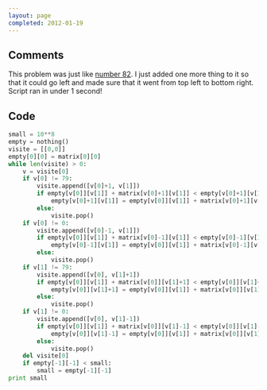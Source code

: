 ```yaml
---
layout: page
completed: 2012-01-19
---
```


## Comments

This problem was just like [number 82](82). I just added one more thing to it
so that it could go left and made sure that it went from top left to bottom
right. Script ran in under 1 second!

## Code

```python
small = 10**8
empty = nothing()
visite = [[0,0]]
empty[0][0] = matrix[0][0]
while len(visite) > 0:
	v = visite[0]
	if v[0] != 79:
		visite.append([v[0]+1, v[1]])
		if empty[v[0]][v[1]] + matrix[v[0]+1][v[1]] < empty[v[0]+1][v[1]]:
			empty[v[0]+1][v[1]] = empty[v[0]][v[1]] + matrix[v[0]+1][v[1]]
		else:
			visite.pop()
	if v[0] != 0:
		visite.append([v[0]-1, v[1]])
		if empty[v[0]][v[1]] + matrix[v[0]-1][v[1]] < empty[v[0]-1][v[1]]:
			empty[v[0]-1][v[1]] = empty[v[0]][v[1]] + matrix[v[0]-1][v[1]]
		else:
			visite.pop()
	if v[1] != 79:
		visite.append([v[0], v[1]+1])
		if empty[v[0]][v[1]] + matrix[v[0]][v[1]+1] < empty[v[0]][v[1]+1]:
			empty[v[0]][v[1]+1] = empty[v[0]][v[1]] + matrix[v[0]][v[1]+1]
		else:
			visite.pop()
	if v[1] != 0:
		visite.append([v[0], v[1]-1])
		if empty[v[0]][v[1]] + matrix[v[0]][v[1]-1] < empty[v[0]][v[1]-1]:
			empty[v[0]][v[1]-1] = empty[v[0]][v[1]] + matrix[v[0]][v[1]-1]
		else:
			visite.pop()	
	del visite[0]
	if empty[-1][-1] < small:
		small = empty[-1][-1]
print small
```
